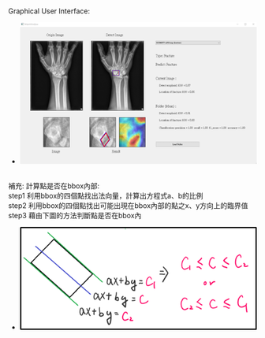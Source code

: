 </br>Graphical User Interface:
>
* ![image](./README/README1.png)

</br>補充: 計算點是否在bbox內部:
</br>step1 利用bbox的四個點找出法向量，計算出方程式a、b的比例
</br>step2 利用bbox的四個點找出可能出現在bbox內部的點之x、y方向上的臨界值
</br>step3 藉由下圖的方法判斷點是否在bbox內
>
* ![image](./README/README2.png)